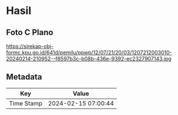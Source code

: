 # Hasil

## Foto C Plano

https://sirekap-obj-formc.kpu.go.id/641d/pemilu/ppwp/12/07/21/20/03/1207212003010-20240214-210952--f8597b3c-b08b-436e-9392-ec2327907143.jpg


## Metadata

| Key        | Value               |
| ---------- | ------------------- |
| Time Stamp | 2024-02-15 07:00:44 |



